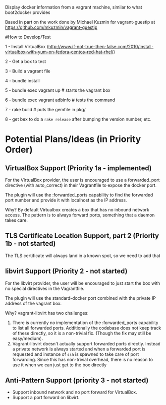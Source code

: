 Display docker information from a vagrant machine, similar to what boot2docker provides

Based in part on the work done by Michael Kuzmin for vagrant-guestip at https://github.com/mkuzmin/vagrant-guestip

#How to Develop/Test

1 - Install VirtualBox (http://www.if-not-true-then-false.com/2010/install-virtualbox-with-yum-on-fedora-centos-red-hat-rhel/)

2 - Get a box to test

3 - Build a vagrant file

4 - bundle install

5 - bundle exec vagrant up # starts the vagrant box

6 - bundle exec vagrant adbinfo # tests the command

7 - rake build # puts the gemfile in pkg/

8 - get bex to do a `rake release` after bumping the version number, etc.


# Potential Plans/Ideas (in Priority Order)

## VirtualBox Support (Priority 1a - implemented)

For the VirtualBox provider, the user is encouraged to use a forwarded_port directive (with auto_correct) in their Vagrantfile to expose the docker port.

The plugin will use the :forwarded_ports capability to find the forwarded port number and provide it with localhost as the IP address.

Why? By default Virtualbox creates a box that has no inbound network access.  The pattern is to always forward ports, something that a daemon takes care.

## TLS Certificate Location Support, part 2 (Priority 1b - not started)

The TLS certificate will always land in a known spot, so we need to add that

## libvirt Support (Priority 2 - not started)

For the libvirt provider, the user will be encouraged to just start the box with no special directives in the Vagrantfile.

The plugin will use the standard-docker port combined with the private IP address of the vagrant box. 

Why? vagrant-libvirt has two challenges:

1. There is currently no implementation of the :forwarded_ports capability to list all forwarded ports.  Additionally the codebase does not keep track of these directly, so it is a non-trivial fix.  (Though the fix may still be easy/medium).
2. Vagrant-libvirt doesn't actually support forwarded ports directly.  Instead a private network is always started and when a forwarded port is requested and instance of `ssh` is spawned to take care of port forwarding.  Since this has non-trivial overhead, there is no reason to use it when we can just get to the box directly

## Anti-Pattern Support (priority 3 - not started)

- Support inbound network and no port forward for VirtualBox.
- Support a port forward on libvirt.

